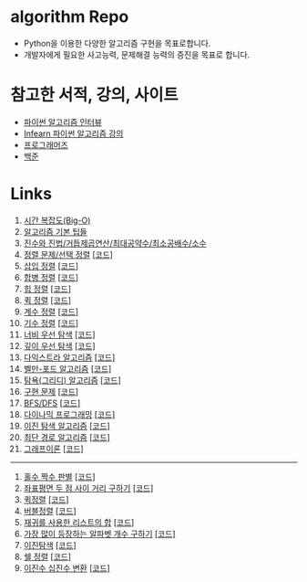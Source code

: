 # algorithm Repo
 
- Python을 이용한 다양한 알고리즘 구현을 목표로합니다.
- 개발자에게 필요한 사고능력, 문제해결 능력의 증진을 목표로 합니다.


# 참고한 서적, 강의,  사이트

- [파이썬 알고리즘 인터뷰](https://github.com/onlybooks/algorithm-interview)
- [Infearn 파이썬 알고리즘 강의](https://www.inflearn.com/course/%ED%8C%8C%EC%9D%B4%EC%8D%AC-%EC%95%8C%EA%B3%A0%EB%A6%AC%EC%A6%98-%EB%AC%B8%EC%A0%9C%ED%92%80%EC%9D%B4-%EC%BD%94%EB%94%A9%ED%85%8C%EC%8A%A4%ED%8A%B8#) 
-  [프로그래머즈](https://programmers.co.kr/) 
- [백준](https://www.acmicpc.net/) 

# Links

1. [시간 복잡도(Big-O)](https://blog.naver.com/jaeyoon_95/222227998443)
2. [알고리즘 기본 팁들](https://blog.naver.com/jaeyoon_95/222229444962)
3. [진수와 진법/거듭제곱연산/최대공약수/최소공배수/소수](https://blog.naver.com/jaeyoon_95/222248153848)
4. [정렬 문제/선택 정렬](https://blog.naver.com/jaeyoon_95/222268752780)  [[코드]](https://github.com/jaeyun95/Algorithm/blob/master/basic_code/select_sort.py)
5. [삽입 정렬](https://blog.naver.com/jaeyoon_95/222269820546)  [[코드]](https://github.com/jaeyun95/Algorithm/blob/master/basic_code/insertion_sort.py)
6. [합병 정렬](https://blog.naver.com/jaeyoon_95/222269929064)  [[코드]](https://github.com/jaeyun95/Algorithm/blob/master/basic_code/merge_sort.py)
7. [힙 정렬](https://blog.naver.com/jaeyoon_95/222270874346)  [[코드]](https://github.com/jaeyun95/Algorithm/blob/master/basic_code/heap_sort.py)
8. [퀵 정렬](https://blog.naver.com/jaeyoon_95/222272546376)  [[코드]](https://github.com/jaeyun95/Algorithm/blob/master/basic_code/heap_sort.py)
9. [계수 정렬](https://blog.naver.com/jaeyoon_95/222277827989)  [[코드]](https://github.com/jaeyun95/Algorithm/blob/master/basic_code/counting_sort.py)
10. [기수 정렬](https://blog.naver.com/jaeyoon_95/222277879488)  [[코드]](https://github.com/jaeyun95/Algorithm/blob/master/basic_code/radix_sort.py)
11. [너비 우선 탐색](https://blog.naver.com/jaeyoon_95/222295308676)  [[코드]](https://github.com/jaeyun95/Algorithm/blob/master/basic_code/bfs.py)
12. [깊이 우선 탐색](https://blog.naver.com/jaeyoon_95/222295331645)  [[코드]](https://github.com/jaeyun95/Algorithm/blob/master/basic_code/dfs.py)
13. [다익스트라 알고리즘](https://blog.naver.com/jaeyoon_95/222296289286)  [[코드]](https://github.com/jaeyun95/Algorithm/blob/master/basic_code/dijkstra.py)
14. [벨만-포드 알고리즘](https://blog.naver.com/jaeyoon_95/222297407198)  [[코드]](https://github.com/jaeyun95/Algorithm/blob/master/basic_code/bellman_ford.py)
15. [탐욕(그리디) 알고리즘](https://blog.naver.com/jaeyoon_95/222324921054)  [[코드]](https://github.com/jaeyun95/Algorithm/blob/master/basic_code/greedy.py)
16. [구현 문제](https://blog.naver.com/jaeyoon_95/222325983542)  [[코드]](https://github.com/jaeyun95/Algorithm/blob/master/basic_code/implementation.py)
17. [BFS/DFS](https://blog.naver.com/jaeyoon_95/222327219970)  [[코드]](https://github.com/jaeyun95/Algorithm/blob/master/basic_code/dfs_bfs.py)
18. [다이나믹 프로그래밍](https://blog.naver.com/jaeyoon_95/222341422578)  [[코드]](https://github.com/jaeyun95/Algorithm/blob/master/basic_code/dp.py)
19. [이진 탐색 알고리즘](https://blog.naver.com/jaeyoon_95/222344875669)  [[코드]](https://github.com/jaeyun95/Algorithm/blob/master/basic_code/binary_search.py)
20. [최단 경로 알고리즘](https://blog.naver.com/jaeyoon_95/222346386029)  [[코드]](https://github.com/jaeyun95/Algorithm/blob/master/basic_code/shortest_route.py)
21. [그래프이론](https://blog.naver.com/jaeyoon_95/222347694777)  [[코드]](https://github.com/jaeyun95/Algorithm/blob/master/basic_code/graph.py)


- - -
1. [홀수 짝수 판별](https://blog.naver.com/jaeyoon_95/221691259800)  [[코드]](https://github.com/jaeyun95/Algorithm/blob/master/code/day01.py)
2. [좌표평면 두 점 사이 거리 구하기](https://blog.naver.com/jaeyoon_95/221691265343)  [[코드]](https://github.com/jaeyun95/Algorithm/blob/master/code/day02.py)
3. [퀵정렬](https://blog.naver.com/jaeyoon_95/221691282323)  [[코드]](https://github.com/jaeyun95/Algorithm/blob/master/code/day03.py)
4. [버블정렬](https://blog.naver.com/jaeyoon_95/221692194905)  [[코드]](https://github.com/jaeyun95/Algorithm/blob/master/code/day04.py)
5. [재귀를 사용한 리스트의 합](https://blog.naver.com/jaeyoon_95/221693262442)  [[코드]](https://github.com/jaeyun95/Algorithm/blob/master/code/day05.py)
6. [가장 많이 등장하는 알파벳 개수 구하기](https://blog.naver.com/jaeyoon_95/221694309817)  [[코드]](https://github.com/jaeyun95/Algorithm/blob/master/code/day06.py)
7. [이진탐색](https://blog.naver.com/jaeyoon_95/221698971929)  [[코드]](https://github.com/jaeyun95/Algorithm/blob/master/code/day07.py)
8. [쉘 정렬](https://blog.naver.com/jaeyoon_95/221737261452)  [[코드]](https://github.com/jaeyun95/Algorithm/blob/master/code/day08.py)
9. [이진수 십진수 변환](https://blog.naver.com/jaeyoon_95/221753032789)  [[코드]](https://github.com/jaeyun95/Algorithm/blob/master/code/day08.py)
